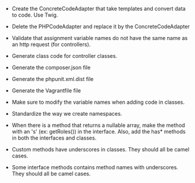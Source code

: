 * Create the ConcreteCodeAdapter that take templates and convert data to code.  Use Twig.
* Delete the PHPCodeAdapter and replace it by the ConcreteCodeAdapter
* Validate that assignment variable names do not have the same name as an http request (for controllers).
* Generate class code for controller classes.
* Generate the composer.json file
* Generate the phpunit.xml.dist file
* Generate the Vagrantfile file
* Make sure to modify the variable names when adding code in classes.
* Standardize the way we create namespaces.

* When there is a method that returns a nullable array, make the method with an 's' (ex: getRoles()) in the interface.  Also, add the has* methods in both the interfaces and classes.
* Custom methods have underscores in classes.  They should all be camel cases.
* Some interface methods contains method names with underscores.  They should all be camel cases.
